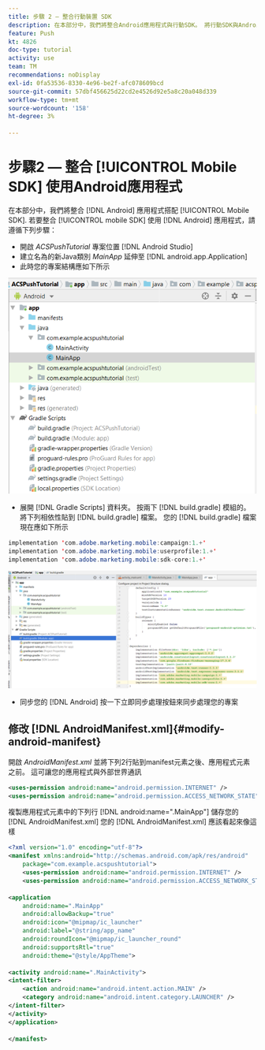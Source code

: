 ```yaml
---
title: 步驟 2 – 整合行動裝置 SDK
description: 在本部分中，我們將整合Android應用程式與行動SDK。 將行動SDK與Android應用程式整合的方式
feature: Push
kt: 4826
doc-type: tutorial
activity: use
team: TM
recommendations: noDisplay
exl-id: 0fa53536-8330-4e96-be2f-afc078609bcd
source-git-commit: 57dbf456625d22cd2e4526d92e5a8c20a048d339
workflow-type: tm+mt
source-wordcount: '158'
ht-degree: 3%

---
```


# 步驟2 — 整合 [!UICONTROL Mobile SDK] 使用Android應用程式

在本部分中，我們將整合 [!DNL Android] 應用程式搭配 [!UICONTROL Mobile SDK]. 若要整合 [!UICONTROL mobile SDK] 使用 [!DNL Android] 應用程式，請遵循下列步驟：

* 開啟 *ACSPushTutorial* 專案位置 [!DNL Android Studio]
* 建立名為的新Java類別 *MainApp* 延伸至 [!DNL android.app.Application]
* 此時您的專案結構應如下所示

![main-app](assets/android-main-app.PNG)

* 展開 [!DNL Gradle Scripts] 資料夾。 按兩下 [!DNL build.gradle] 模組的。 將下列相依性貼到 [!DNL build.gradle] 檔案。 您的 [!DNL build.gradle] 檔案現在應如下所示

<!--
Removed `{.line-numbers}` below
-->

```java
implementation 'com.adobe.marketing.mobile:campaign:1.+'
implementation 'com.adobe.marketing.mobile:userprofile:1.+'
implementation 'com.adobe.marketing.mobile:sdk-core:1.+'
```

![module-gradle](assets/module-build-gradle.PNG)

* 同步您的 [!DNL Android] 按一下立即同步處理按鈕來同步處理您的專案

## 修改 [!DNL AndroidManifest.xml]{#modify-android-manifest}

開啟 *AndroidManifest.xml* 並將下列2行貼到manifest元素之後、應用程式元素之前。 這可讓您的應用程式與外部世界通訊

<!--
Removed `{.line-numbers}` below
-->

```xml
<uses-permission android:name="android.permission.INTERNET" />
<uses-permission android:name="android.permission.ACCESS_NETWORK_STATE" />
```

複製應用程式元素中的下列行
[!DNL android:name=".MainApp"]
儲存您的 [!DNL AndroidManifest.xml]
您的 [!DNL AndroidManifest.xml] 應該看起來像這樣

<!--
Removed `{.line-numbers}` below
-->

```xml
<?xml version="1.0" encoding="utf-8"?>
<manifest xmlns:android="http://schemas.android.com/apk/res/android"
    package="com.example.acspushtutorial">
    <uses-permission android:name="android.permission.INTERNET" />
    <uses-permission android:name="android.permission.ACCESS_NETWORK_STATE" />

<application
    android:name=".MainApp"
    android:allowBackup="true"
    android:icon="@mipmap/ic_launcher"
    android:label="@string/app_name"
    android:roundIcon="@mipmap/ic_launcher_round"
    android:supportsRtl="true"
    android:theme="@style/AppTheme">

<activity android:name=".MainActivity">
<intent-filter>
    <action android:name="android.intent.action.MAIN" />
    <category android:name="android.intent.category.LAUNCHER" />
</intent-filter>
</activity>
</application>

</manifest>
```
